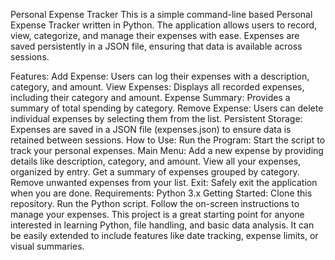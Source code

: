Personal Expense Tracker
This is a simple command-line based Personal Expense Tracker written in Python. The application allows users to record, view, categorize, and manage their expenses with ease. Expenses are saved persistently in a JSON file, ensuring that data is available across sessions.

Features:
Add Expense: Users can log their expenses with a description, category, and amount.
View Expenses: Displays all recorded expenses, including their category and amount.
Expense Summary: Provides a summary of total spending by category.
Remove Expense: Users can delete individual expenses by selecting them from the list.
Persistent Storage: Expenses are saved in a JSON file (expenses.json) to ensure data is retained between sessions.
How to Use:
Run the Program: Start the script to track your personal expenses.
Main Menu:
Add a new expense by providing details like description, category, and amount.
View all your expenses, organized by entry.
Get a summary of expenses grouped by category.
Remove unwanted expenses from your list.
Exit: Safely exit the application when you are done.
Requirements:
Python 3.x
Getting Started:
Clone this repository.
Run the Python script.
Follow the on-screen instructions to manage your expenses.
This project is a great starting point for anyone interested in learning Python, file handling, and basic data analysis. It can be easily extended to include features like date tracking, expense limits, or visual summaries.
